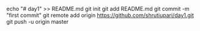 echo "# day1" >> README.md
git init
git add README.md
git commit -m "first commit"
git remote add origin https://github.com/shrutiupari/day1.git
git push -u origin master
